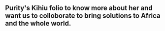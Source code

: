 ## Purity's Kihiu folio to know more about her and want us to colloborate to bring solutions to Africa and the whole world. 